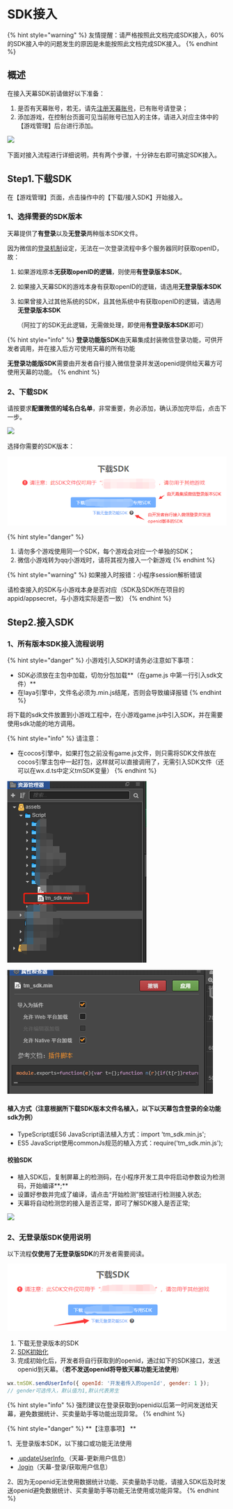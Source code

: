 # SDK接入

{% hint style="warning" %}
友情提醒：请严格按照此文档完成SDK接入，60%的SDK接入中的问题发生的原因是未能按照此文档完成SDK接入。
{% endhint %}

## 概述

在接入天幕SDK前请做好以下准备：

1. 是否有天幕账号，若无，请先[注册天幕账号](https://www.skysriver.com)，已有账号请登录；
2. 添加游戏，在控制台页面可见当前账号已加入的主体，请进入对应主体中的【游戏管理】后台进行添加。

![](https://cdn.61week.com/tianmu/doc/index/image/selling/dev-guide/add-sdk/1.jpg)

下面对接入流程进行详细说明，共有两个步骤，十分钟左右即可搞定SDK接入。

## **Step1.下载SDK**

在【游戏管理】页面，点击操作中的【下载/接入SDK】开始接入。

### 1、选择需要的SDK版本

天幕提供了**有登录**以及**无登录**两种版本SDK文件。

因为微信的[登录机制](https://developers.weixin.qq.com/minigame/dev/guide/open-ability/login.html)设定，无法在一次登录流程中多个服务器同时获取openID，故：

1. 如果游戏原本**无获取openID的逻辑**，则使用**有登录版本SDK**。
2. 如果接入天幕SDK的游戏本身有获取openID的逻辑，请选用**无登录版本SDK**
3.  如果曾接入过其他系统的SDK，且其他系统中有获取openID的逻辑，请选用**无登录版本SDK**

    （阿拉丁的SDK无此逻辑，无需做处理，即使用**有登录版本SDK**即可）

{% hint style="info" %}
**登录功能版SDK**由天幕集成封装微信登录功能，可供开发者调用，并在接入后方可使用天幕的所有功能

**无登录功能版SDK**需要由开发者自行接入微信登录并发送openid提供给天幕方可使用天幕的功能。
{% endhint %}

### 2、下载SDK

请按要求**配置微信的域名白名单**，非常重要，务必添加，确认添加完毕后，点击下一步。

![](https://cdn.61week.com/tianmu/doc/index/image/selling/dev-guide/add-sdk/2.jpg)

选择你需要的SDK版本：

![](<../../.gitbook/assets/image (326).png>)

{% hint style="danger" %}
1. 请勿多个游戏使用同一个SDK，每个游戏会对应一个单独的SDK；
2. 微信小游戏转为qq小游戏时，请将其视为接入一个新游戏
{% endhint %}

{% hint style="warning" %}
如果接入时报错：小程序session解析错误

请检查接入的SDK与小游戏本身是否对应（SDK及SDK所在项目的appid/appsecret，与小游戏实际是否一致）
{% endhint %}

## **Step2.接入SDK**

### **1、所有版本SDK接入流程说明**

{% hint style="danger" %}
小游戏引入SDK时请务必注意如下事项：

* SDK必须放在主包中加载，切勿分包加载**（在game.js 中第一行引入sdk文件）**
* 在laya引擎中，文件名必须为.min.js结尾，否则会导致编译报错
{% endhint %}

将下载的sdk文件放置到小游戏工程中，在小游戏game.js中引入SDK，并在需要使用sdk功能的地方调用。

{% hint style="info" %}
请注意：

* 在cocos引擎中，如果打包之前没有game.js文件，则只需将SDK文件放在cocos引擎主包中一起打包，这样就可以直接调用了，无需引入SDK文件（还可以在wx.d.ts中定义tmSDK变量）
{% endhint %}

![](<../../.gitbook/assets/image (340).png>)

![](<../../.gitbook/assets/image (341).png>)

#### 植入方式（注意根据所下载SDK版本文件名植入，以下以天幕包含登录的全功能sdk为例）

* TypeScript或ES6 JavaScript语法植入方式：import 'tm\_sdk.min.js';
* ES5 JavaScript使用commonJs规范的植入方式：require('tm\_sdk.min.js');

#### 校验SDK

* 植入SDK后，复制屏幕上的检测码，在小程序开发工具中将启动参数设为检测码，开始编译**;**
* 设置好参数并完成了编译，请点击“开始检测”按钮进行检测接入状态;
* 天幕将自动检测您的接入是否正常，即可了解SDK接入是否正常;

![](https://cdn.61week.com/tianmu/doc/index/image/selling/dev-guide/add-sdk/3.gif)

### **2、无登录版SDK使用说明**

以下流程**仅使用了无登录版SDK**的开发者需要阅读。

![](<../../.gitbook/assets/image (323).png>)

1. 下载无登录版本的SDK
2. [SDK初始化](../../selling/dev-guide/initialization.md)
3. 完成初始化后，开发者将自行获取到的openid，通过如下的SDK接口，发送openid到天幕。（**若不发送openid将导致天幕功能无法使用**）

```javascript
wx.tmSDK.sendUserInfo({ openId: '开发者传入的openId', gender: 1 }); 
// gender可选传入，默认值为1,默认代表男生 
```

{% hint style="info" %}
强烈建议在登录获取到openid以后第一时间发送给天幕，避免数据统计、买卖量助手等功能出现异常。
{% endhint %}

{% hint style="danger" %}
**【注意事项】 **

1、无登录版本SDK，以下接口或功能无法使用

* &#x20;[.updateUserInfo ](../../selling/dev-guide/login/update-userinfo.md)（天幕-更新用户信息）
* &#x20;[.login](../../selling/dev-guide/login/get-user-info.md)（天幕-登录/获取用户信息）

2、因为无openid无法使用数据统计功能、买卖量助手功能，请接入SDK后及时发送openid避免数据统计、买卖量助手等功能无法使用或功能异常。
{% endhint %}

